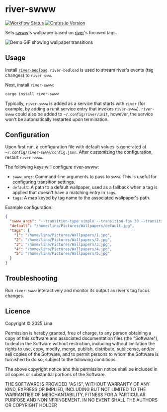 river-swww
==========
[![Workflow Status](https://github.com/l1na-forever/river-swww/actions/workflows/autobuild.yml/badge.svg)](https://github.com/l1na-forever/river-swww/actions) [![Crates.io Version](https://img.shields.io/crates/v/river-swww)](https://crates.io/crates/river-swww)

Sets [swww](https://github.com/LGFae/swww)'s wallpaper based on [river](https://codeberg.org/river/river)'s focused tags.

![Demo GIF showing wallpaper transitions](https://github.com/l1na-forever/river-swww/raw/main/demo.gif)

## Usage

Install [`river-bedload`](https://git.sr.ht/~novakane/river-bedload). `river-bedload` is used to stream river's events (tag changes) to `river-sww`.

Next, install `river-swww`:

```sh
cargo install river-swww
```

Typically, `river-swww` is added as a service that starts with `river` (for example, by adding a runit service entry that invokes `river-swww`). `river-swww` could also be added to `~/.config/river/init`, however, the service won't be automatically restarted upon termination.

## Configuration

Upon first run, a configuration file with default values is generated at `~/.config/river-swww/config.json`. After customizing the configuration, restart `river-swww`.

The following keys will configure river-swww:

* `swww_args`: Command-line arguments to pass to `swww`. This is useful for configuring transition settings.
* `default`: A path to a default wallpaper, used as a fallback when a tag is applied that doesn't have a matching entry in `tags`.
* `tags`: A map keyed by tag name to the associated wallpaper's path.

Example configuration:

```json
{
  "swww_args": "--transition-type simple --transition-fps 30 --transition-step 12",
  "default": "/home/lina/Pictures/Wallpapers/default.jpg",
  "tags": {
    "1": "/home/lina/Pictures/Wallpapers/1.jpg",
    "2": "/home/lina/Pictures/Wallpapers/2.jpg",
    "3": "/home/lina/Pictures/Wallpapers/3.jpg",
    "4": "/home/lina/Pictures/Wallpapers/4.jpg",
    "5": "/home/lina/Pictures/Wallpapers/5.jpg"
  }
}
```

## Troubleshooting

Run `river-swww` interactively and monitor its output as river's tag focus changes.

## Licence

Copyright © 2025 Lina

Permission is hereby granted, free of charge, to any person obtaining a copy of this software and associated documentation files (the "Software"), to deal in the Software without restriction, including without limitation the rights to use, copy, modify, merge, publish, distribute, sublicense, and/or sell copies of the Software, and to permit persons to whom the Software is furnished to do so, subject to the following conditions:

The above copyright notice and this permission notice shall be included in all copies or substantial portions of the Software.

THE SOFTWARE IS PROVIDED "AS IS", WITHOUT WARRANTY OF ANY KIND, EXPRESS OR IMPLIED, INCLUDING BUT NOT LIMITED TO THE WARRANTIES OF MERCHANTABILITY, FITNESS FOR A PARTICULAR PURPOSE AND NONINFRINGEMENT. IN NO EVENT SHALL THE AUTHORS OR COPYRIGHT HOLDER
